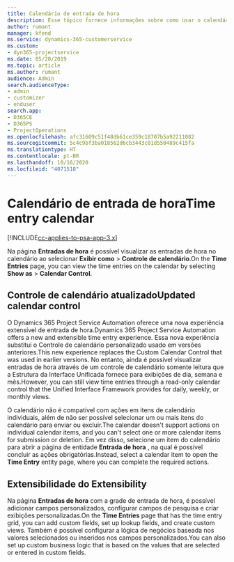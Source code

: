 ```yaml
---
title: Calendário de entrada de hora
description: Esse tópico fornece informações sobre como usar o calendário de entrada de hora.
author: rumant
manager: kfend
ms.service: dynamics-365-customerservice
ms.custom:
- dyn365-projectservice
ms.date: 05/20/2019
ms.topic: article
ms.author: rumant
audience: Admin
search.audienceType:
- admin
- customizer
- enduser
search.app:
- D365CE
- D365PS
- ProjectOperations
ms.openlocfilehash: afc31609c51f48db61ce359c18707b5a92211082
ms.sourcegitcommit: 5c4c9bf3ba018562d6cb3443c01d550489c415fa
ms.translationtype: HT
ms.contentlocale: pt-BR
ms.lasthandoff: 10/16/2020
ms.locfileid: "4071518"
---
```

# <a name="time-entry-calendar"></a><span data-ttu-id="9247e-103">Calendário de entrada de hora</span><span class="sxs-lookup"><span data-stu-id="9247e-103">Time entry calendar</span></span>

[!INCLUDE[cc-applies-to-psa-app-3.x](../includes/cc-applies-to-psa-app-3x.md)]

<span data-ttu-id="9247e-104">Na página **Entradas de hora** é possível visualizar as entradas de hora no calendário ao selecionar **Exibir como** \> **Controle de calendário**.</span><span class="sxs-lookup"><span data-stu-id="9247e-104">On the **Time Entries** page, you can view the time entries on the calendar by selecting **Show as** \> **Calendar Control**.</span></span>

## <a name="updated-calendar-control"></a><span data-ttu-id="9247e-105">Controle de calendário atualizado</span><span class="sxs-lookup"><span data-stu-id="9247e-105">Updated calendar control</span></span>

<span data-ttu-id="9247e-106">O Dynamics 365 Project Service Automation oferece uma nova experiência extensível de entrada de hora.</span><span class="sxs-lookup"><span data-stu-id="9247e-106">Dynamics 365 Project Service Automation offers a new and extensible time entry experience.</span></span> <span data-ttu-id="9247e-107">Essa nova experiência substitui o Controle de calendário personalizado usado em versões anteriores.</span><span class="sxs-lookup"><span data-stu-id="9247e-107">This new experience replaces the Custom Calendar Control that was used in earlier versions.</span></span> <span data-ttu-id="9247e-108">No entanto, ainda é possível visualizar entradas de hora através de um controle de calendário somente leitura que a Estrutura da Interface Unificada fornece para exibições de dia, semana e mês.</span><span class="sxs-lookup"><span data-stu-id="9247e-108">However, you can still view time entries through a read-only calendar control that the Unified Interface Framework provides for daily, weekly, or monthly views.</span></span>

<span data-ttu-id="9247e-109">O calendário não é compatível com ações em itens de calendário individuais, além de não ser possível selecionar um ou mais itens do calendário para enviar ou excluir.</span><span class="sxs-lookup"><span data-stu-id="9247e-109">The calendar doesn't support actions on individual calendar items, and you can't select one or more calendar items for submission or deletion.</span></span> <span data-ttu-id="9247e-110">Em vez disso, selecione um item do calendário para abrir a página de entidade **Entrada de hora** , na qual é possível concluir as ações obrigatórias.</span><span class="sxs-lookup"><span data-stu-id="9247e-110">Instead, select a calendar item to open the **Time Entry** entity page, where you can complete the required actions.</span></span>

## <a name="extensibility"></a><span data-ttu-id="9247e-111">Extensibilidade do </span><span class="sxs-lookup"><span data-stu-id="9247e-111">Extensibility</span></span>

<span data-ttu-id="9247e-112">Na página **Entradas de hora** com a grade de entrada de hora, é possível adicionar campos personalizados, configurar campos de pesquisa e criar exibições personalizadas.</span><span class="sxs-lookup"><span data-stu-id="9247e-112">On the **Time Entries** page that has the time entry grid, you can add custom fields, set up lookup fields, and create custom views.</span></span> <span data-ttu-id="9247e-113">Também é possível configurar a lógica de negócios baseada nos valores selecionados ou inseridos nos campos personalizados.</span><span class="sxs-lookup"><span data-stu-id="9247e-113">You can also set up custom business logic that is based on the values that are selected or entered in custom fields.</span></span>
